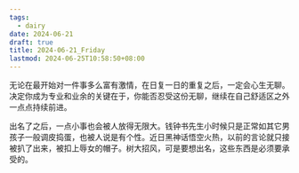 ```yaml
---
tags:
  - dairy
date: 2024-06-21
draft: true
title: 2024-06-21_Friday
lastmod: 2024-06-25T10:58:50+08:00
---
```

无论在最开始对一件事多么富有激情，在日复一日的重复之后，一定会心生无聊。决定你成为专业和业余的关键在于，你能否忍受这份无聊，继续在自己舒适区之外一点点持续前进。

出名了之后，一点小事也会被人放得无限大。钱钟书先生小时候只是正常如其它男孩子一般调皮捣蛋，也被人说是有个性。近日黑神话悟空火热，以前的言论就只接被扒了出来，被扣上辱女的帽子。树大招风，可是要想出名，这些东西是必须要承受的。